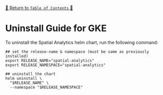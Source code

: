 [🔗 Return to `Table of Contents` 🔗](../../../README.md#guides)

# Uninstall Guide for GKE

To uninstall the Spatial Analytics helm chart, run the following command:

```shell
## set the release-name & namespace (must be same as previously installed)
export RELEASE_NAME="spatial-analytics"
export RELEASE_NAMESPACE="spatial-analytics"

## uninstall the chart
helm uninstall \
  "$RELEASE_NAME" \
  --namespace "$RELEASE_NAMESPACE"
```